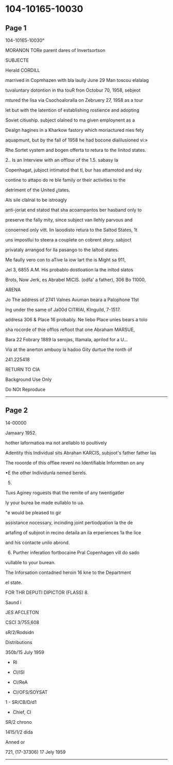 # 104-10165-10030

## Page 1

104-10165-10030°

MORANON TORe parent dares of Invertsortson

SUBJECTE

Herald CORDILL

marrived in Copmhazen with bla laully June 29 Man toscou elalalag

tuvaluntary dotontion in tha touR fron Octobur 70, 1958, sebjeot

mtured the lisa via Csochoaloralla on Zebruery 27, 1958 as a tour

let but with the latention of establishing rostience and adopting

Soviet citiuship. subject olalned to ma given employnent as a

Dealgn hagines in a Kharkow fastory which moriactured nies fety

aquapmunt, but by the fall of 1958 he had bocone dialilusioned vi:»

Rhe Sortet vystem and bogen offerta to retura to the linitod states.

2.. Is an Interview with an offlour of the 1.5. sabasy la

Copenhagat, jubjoct intimatod that tl, bur has attamotod and sky

contine to attapo do re ble family or their activities to the

detriment of the United ¿tates.

Als sile clalnal to be istroagly

anti-joriat end statod that sha acoampantos ber hasband only to

preserve the fally mity, since subject van llehly parvous and

conoerned only vitt. lin laoodisto retura to the Saltod States, 1t

uns impostlui to steera a couplete on cobrent story. sabjoct

privataly arrangod for lla pasango to the laltod states.

Me faully vero con to aTive la iow lart the is Might sa 911,

Jel 3, 6855 A.M. His probablo dostloation la the inltod slatos

Brots, Now Jerk, es Abrabel MICIS. (odfa' a father), 306 Bo 11000,

ARENA

Jo The address of 2741 Valnes Avuman beara a Palophone 11st

Ing under the same of Ja00d CITRIAl, KInguild, 7-1517.

addresa 306 & Place 16 probably. Ne liebo Place unies bears a tolo

sha rocorde of thie offlos refloot that one Abraham MARSUE,

Bara 22 Fobrary 1889 la serojas, Illamala, aprilod for a U...

Via at the anerton ambuoy la hadoo Gity durtue the ronth of

241.225418

RETURN TO CIA

Background Use Only

Do NOt Reproduce

---

## Page 2

14-00000

Jamaary 1952.

hother laformatioa ma not arellablo tó poultively

Adentity this Individual sits Abrahan KARCIS, subjoot's father father las

The rooorde of this offlee revenl no Identifiable Informtten on any

•E the other Individunla nemed berels.

5.

Tuxs Aginey roguests that the remite of any twentigatler

ly your burea be made eullablo to ua.

"e would be pleased to gir

assistance nocessary, incinding joint pertiodpation la the de

artafing of subjoot in recino detaila an ila erperiences 1a the lice

and his contacte unilo abrond.

6. Purther inferation fortbocaine Pral Copenhagen vill do sado

vullable to your burean.

The Inforsation contadned heroin 16 kne to the Department

el state.

FOR THR DEPUTI DIPICTOR (FLASS) 8.

Saund i

JES AFCLETON

CSCI 3/755,608

sR/2/Rodsidn

Distributions

350b/15 July 1959

- RI

- CI/ISI

- CI/ReA

- CI/OFS/SOYSAT

1 - SR/CB/D/d1

- Chief, CI

SR/2 chrono

1415/1/2 dida

Anned or

721, (17-37306) 17 Jely 1959

---

